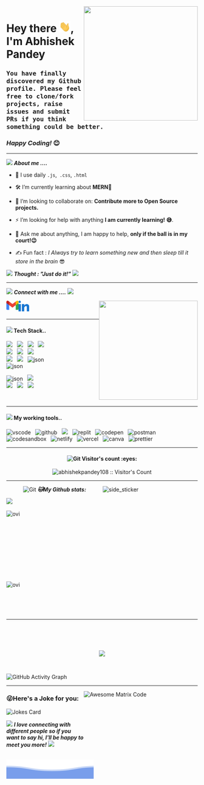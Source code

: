 <img src ="https://media.giphy.com/media/M9gbBd9nbDrOTu1Mqx/giphy.gif" align="right" width="300" height="300" />

<h1 align="left" >Hey there <img src="https://raw.githubusercontent.com/ABSphreak/ABSphreak/master/gifs/Hi.gif" width="30px">, I'm Abhishek Pandey </h1>

<h3><samp><strong>You have finally discovered my Github profile. Please feel free to clone/fork projects, raise issues and submit PRs if you think something could be better.</strong></samp></h3> 
<h3><i>Happy Coding!</i> 😊</h3>
<hr>


<img src="https://media.giphy.com/media/iY8CRBdQXODJSCERIr/giphy.gif" width="30px">&nbsp;***About me ....***

<!-- - 🧠 Callme: ***He/His*** or ***TeamWorker*** 😊 <br> -->
- 🤔 I use daily ```.js```,``` .css```, ```.html```
- 🛠 I’m currently learning about **MERN**🥰<br>

- 🌱 I’m looking to collaborate on: **Contribute more to Open Source projects.**
- ⚡ I’m looking for help with anything **I am currently learning! 😅**.
- 💬 Ask me about anything, I am happy to help, **only if the ball is in my court!😉**<br>
- ✍️ Fun fact : *I Always try to learn something new and then sleep till it store in the brain* 😎<br>


 <img src="https://media.giphy.com/media/gH3LO09IOiZIqePwv9/giphy.gif" width="50" /> <b><i align="center">Thought : "Just do it!”</i></b> <img src="https://media.giphy.com/media/qjqUcgIyRjsl2/giphy.gif" width="50" />

 <hr>

<img src="https://media.giphy.com/media/iY8CRBdQXODJSCERIr/giphy.gif" width="30px">&nbsp;***Connect with me ....*** 
<img src='https://raw.githubusercontent.com/ShahriarShafin/ShahriarShafin/main/Assets/handshake.gif' width="70px">


<p>
   
  <a href="mailto:abhishekpandey10082002@gmail.com">
    <img align="left" src="https://github.com/SaurabhSinghRbz/SaurabhSinghRbz/blob/master/Images/mail.png?raw=true" width="32px"  />
  </a>
  <a href="https://www.linkedin.com/in/abhishek-pandey-a167a5230/">
    <img align="left" src="https://raw.githubusercontent.com/SaurabhSinghRbz/SaurabhSinghRbz/1049140a71903d67104b4395ec1e24837ea2cece/Images/linked-in-alt.svg" width="28px" />
  </a>
  
</p>

<img src ="https://github.com/abhishekpandey108/abhishekpandey108/blob/master/Images/imhd.gif?raw=true" align="right" width="260" height="260" />

<br>
<br>

 <hr>
 <h4><img src="https://media.giphy.com/media/iY8CRBdQXODJSCERIr/giphy.gif" width="30px">&nbsp;Tech Stack..</h4>
<p >

 <img src="https://img.shields.io/badge/html5%20-%23e34f26.svg?&style=for-the-badge&logo=html5&logoColor=white" />&nbsp;&nbsp;
 <img src="https://img.shields.io/badge/css3%20-%231572B6.svg?&style=for-the-badge&logo=css3&logoColor=white" />&nbsp;&nbsp;
 <img src="https://img.shields.io/badge/javascript%20-%23F7DF1.svg?&style=for-the-badge&logo=javascript&logoColor=white" />&nbsp;&nbsp;
 <img src="https://img.shields.io/badge/bootstrap-%23563D7C.svg?style=for-the-badge&logo=bootstrap&logoColor=white" />&nbsp;&nbsp;
 <br/>
 <img src="https://img.shields.io/badge/React-20232A?style=for-the-badge&logo=react&logoColor=61DAFB" />&nbsp;&nbsp;
 <img src="https://img.shields.io/badge/React%20Hook%20Form-%23EC5990.svg?style=for-the-badge&logo=reacthookform&logoColor=white"  />&nbsp;&nbsp; 
 <img src="https://img.shields.io/badge/Redux-593D88?style=for-the-badge&logo=redux&logoColor=white" />&nbsp;&nbsp;
 <br/>
 <img src="https://img.shields.io/badge/Material%20UI-007FFF?style=for-the-badge&logo=mui&logoColor=white" />&nbsp;&nbsp;
 <img src="https://img.shields.io/badge/Chakra--UI-319795?style=for-the-badge&logo=chakra-ui&logoColor=white" />&nbsp;&nbsp;
 <img src="https://img.shields.io/badge/json-5E5C5C?style=for-the-badge&logo=json&logoColor=white" alt="json" />&nbsp;&nbsp;
 <br/>
 <img src="https://img.shields.io/badge/styled--components-DB7093?style=for-the-badge&logo=styled-components&logoColor=white" alt="json"  /> &nbsp;&nbsp;
 
 <img src="https://img.shields.io/badge/Node.js-43853D?style=for-the-badge&logo=node.js&logoColor=white" alt="json" />&nbsp;&nbsp;
 <img src="https://img.shields.io/badge/express.js-%23404d59.svg?style=for-the-badge&logo=express&logoColor=%2361DAFB" />&nbsp;&nbsp;
 <br/>
 <img src="https://img.shields.io/badge/NPM-%23000000.svg?style=for-the-badge&logo=npm&logoColor=white" />&nbsp;&nbsp;
 <img src="https://img.shields.io/badge/MongoDB-%234ea94b.svg?style=for-the-badge&logo=mongodb&logoColor=white" />&nbsp;&nbsp;
 <img src="https://img.shields.io/badge/java-%23ED8B00.svg?style=for-the-badge&logo=java&logoColor=white" />&nbsp;&nbsp;
<!--  <img src="https://img.shields.io/badge/Figma%20-%23F7DF1E.svg?&style=for-the-badge&color=41011c&logo=Figma&logoColor=white" />&nbsp;&nbsp; -->
<!--  <img src="https://img.shields.io/badge/Bootstrap%20-%23F7DF1E.svg?&style=for-the-badge&color=7044A3&logo=Bootstrap&logoColor=white" />&nbsp;&nbsp; -->
<!--  <img src="https://img.shields.io/badge/Sass%20-%23F7DF1E.svg?&style=for-the-badge&color=f00604&logo=Sass&logoColor=white" />&nbsp;&nbsp; -->
<!--  <img src="https://img.shields.io/badge/Node.js%20-%23F7DF1E.svg?&style=for-the-badge&color=6DB35A&logo=Node.js&logoColor=white" />&nbsp;&nbsp; -->
<!--  <img src="https://img.shields.io/badge/MongoDB%20-%23F7DF1E.svg?&style=for-the-badge&color=f60c88&logo=MongoDB&logoColor=white" />&nbsp;&nbsp; -->
 <br/>
<!--  <img src="https://img.shields.io/badge/MySQL%20-%23F7DF1E.svg?&style=for-the-badge&color=1E4C68&logo=MySQL&logoColor=white" />&nbsp;&nbsp; -->
 <!-- <img src="https://img.shields.io/badge/Git%20-%23F7DF1E.svg?&style=for-the-badge&color=blue&logo=Git&logoColor=white" />&nbsp;&nbsp; -->
 <!-- <img src="https://img.shields.io/badge/GitHub%20-%23F7DF1E.svg?&style=for-the-badge&color=0c154d&logo=GitHub&logoColor=white" />&nbsp;&nbsp; -->                 
</p>
<hr>
<h4><img src="https://media.giphy.com/media/iY8CRBdQXODJSCERIr/giphy.gif" width="30px">&nbsp;My working tools..</h4>
<p>
  <img src="https://img.shields.io/badge/VSCode-0078D4?style=for-the-badge&logo=visual%20studio%20code&logoColor=white" alt="vscode" />&nbsp;&nbsp;
  <img src="https://img.shields.io/badge/GitHub-100000?style=for-the-badge&logo=github&logoColor=white" alt="github"/>&nbsp;&nbsp;
  <img src="https://img.shields.io/badge/Git%20-%23F7DF1E.svg?&style=for-the-badge&color=blue&logo=Git&logoColor=white" />&nbsp;&nbsp;
  <img src="https://img.shields.io/badge/replit-667881?style=for-the-badge&logo=replit&logoColor=white" alt="replit" />&nbsp;&nbsp;
 <img src="https://img.shields.io/badge/Codepen-000000?style=for-the-badge&logo=codepen&logoColor=white" alt="codepen" />&nbsp;&nbsp;
 <img src="https://img.shields.io/badge/Postman-FF6C37?style=for-the-badge&logo=Postman&logoColor=white" alt="postman"/>&nbsp;&nbsp;
 <br/>
  <img src="https://img.shields.io/badge/Codesandbox-000000?style=for-the-badge&logo=CodeSandbox&logoColor=white" alt="codesandbox" />&nbsp;&nbsp;
  <img src="https://img.shields.io/badge/Netlify-00C7B7?style=for-the-badge&logo=netlify&logoColor=white" alt="netlify" />&nbsp;&nbsp;
  <img src="https://img.shields.io/badge/Vercel-000000?style=for-the-badge&logo=vercel&logoColor=white" alt="vercel" />&nbsp;&nbsp;
  <img src="https://img.shields.io/badge/Canva-%2300C4CC.svg?&style=for-the-badge&logo=Canva&logoColor=white" alt="canva" />&nbsp;&nbsp;
  <img src="https://img.shields.io/badge/prettier-1A2C34?style=for-the-badge&logo=prettier&logoColor=F7BA3E" alt="prettier" />&nbsp;&nbsp;
<!--   <img src="https://img.shields.io/badge/Heroku-430098?style=for-the-badge&logo=heroku&logoColor=white" alt="heroku" />&nbsp;&nbsp; -->
<!--   <img src="https://img.shields.io/badge/Yarn-2C8EBB?style=for-the-badge&logo=yarn&logoColor=white" alt="yarn" />&nbsp;&nbsp; -->
<!--   <img src="https://img.shields.io/badge/NPM-%23000000.svg?style=for-the-badge&logo=npm&logoColor=white" alt="npm"/>&nbsp;&nbsp; -->
  
<!--   <img src="https://img.shields.io/badge/Miro-050038?style=for-the-badge&logo=Miro&logoColor=white" alt="miro" />&nbsp;&nbsp; -->
<!--   <img src="https://img.shields.io/badge/Notion-000000?style=for-the-badge&logo=notion&logoColor=white" alt="notion" />&nbsp;&nbsp; -->
</p>
<hr>

<h4 align="center"><img src="https://media.giphy.com/media/W5eoZHPpUx9sapR0eu/giphy.gif" width="30px" alt="Git"/>&nbsp;Visitor's count :eyes:</h4>

<p align="center"><img src="https://profile-counter.glitch.me/{abhishekpandey108}/count.svg" alt="abhishekpandey108 :: Visitor's Count" /></p>

<hr>

 <img align="right" width=250px height=250px alt="side_sticker" src="https://media.giphy.com/media/TEnXkcsHrP4YedChhA/giphy.gif" />


<p align="center">
<img src="https://media.giphy.com/media/W5eoZHPpUx9sapR0eu/giphy.gif" width="30px" alt="Git"/>&nbsp;<i><b>🐱My Github stats:</b></i> 
</p>




<p align="left" >
<img src="https://github-readme-streak-stats.herokuapp.com/?user=abhishekpandey108&theme=chartreuse-dark"  />
</p>


<p>
<a href="https://github.com/abhishekpandey108"><span>
<img align="left" src="https://github-readme-stats.vercel.app/api/top-langs?username=abhishekpandey108&show_icons=true&locale=en&layout=compact&theme=chartreuse-dark" alt="ovi"/><br/><br/><br/><br/><br/><br/>
<img align="left" src="https://github-readme-stats.vercel.app/api?username=abhishekpandey108&show_icons=true&locale=en&theme=chartreuse-dark" alt="ovi" width="400px"/>
</span></a> </p>

<br/><br/><br/><br/><br/><br/><br/><br/><br/>
<hr clear="both"> 
 <br/><br/><br/>
<p align="center">
<a href="https://github.com/abhishekpandey108"><span>
<img align="center" src="https://github-profile-summary-cards.vercel.app/api/cards/profile-details?username=abhishekpandey108&theme=dracula" />
</span></a> </p>

 <br/>

 
![GitHub Activity Graph](https://activity-graph.herokuapp.com/graph?username=abhishekpandey108&bg_color=000000&color=4fff67&line=4fff67&point=ffffff&area=true&hide_border=true) 


<hr clear="both">





<img src = 'https://github.com/MarikIshtar007/MarikIshtar007/blob/master/images/matrix.gif' alt = 'Awesome Matrix Code' align='right' height=180px width="300px"/>

### 😜Here's a Joke for you:
<img src="https://readme-jokes.vercel.app/api" alt="Jokes Card" />

<img src="https://media.giphy.com/media/LnQjpWaON8nhr21vNW/giphy.gif" width="60"> <em><b>**I love connecting with different people</b> so if you want to say <b>hi, I'll be happy to meet you more!**</b></em> <img src="https://media.giphy.com/media/7j2hfyeVcDtf2/giphy.gif" width="50" />
  
![](https://github.com/amandewatnitrr/amandewatnitrr/blob/main/imgs/bottom_header.svg)
